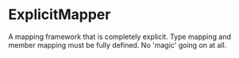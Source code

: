# ExplicitMapper
A mapping framework that is completely explicit.
Type mapping and member mapping must be fully defined. No 'magic' going on at all.